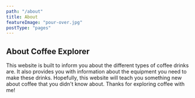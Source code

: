 ```yaml
---
path: "/about"
title: About
featureImage: "pour-over.jpg"
postType: "pages"
---
```

About Coffee Explorer
---

This website is built to inform you about the different types of coffee drinks are. It also provides you with information about the equipment you need to make these drinks. Hopefully, this website will teach you something new about coffee that you didn't know about. Thanks for exploring coffee with me! 

